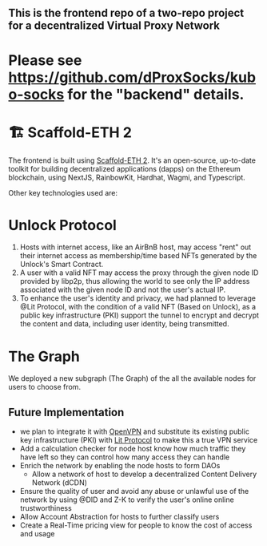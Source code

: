 ## This is the frontend repo of a two-repo project for a decentralized Virtual Proxy Network
# Please see https://github.com/dProxSocks/kubo-socks for the "backend" details. 

# 🏗 Scaffold-ETH 2

The frontend is built using <a href="https://scaffoldeth.io">Scaffold-ETH 2</a>. It's an open-source, up-to-date toolkit for building decentralized applications (dapps) on the Ethereum blockchain, using NextJS, RainbowKit, Hardhat, Wagmi, and Typescript.

Other key technologies used are: 
# Unlock Protocol 
1. Hosts with internet access, like an AirBnB host, may access "rent" out their internet access as membership/time based NFTs generated by the Unlock's Smart Contract.
2. A user with a valid NFT may access the proxy through the given node ID provided by libp2p, thus allowing the world to see only the IP address associated with the given node ID and not the user's actual IP.
3. To enhance the user's identity and privacy, we had planned to leverage @Lit Protocol, with the condition of a valid NFT (Based on Unlock), as a public key infrastructure (PKI) support the tunnel to encrypt and decrypt the content and data, including user identity, being transmitted.

# The Graph
We deployed a new subgraph (The Graph) of the all the available nodes for users to choose from.


## Future Implementation
- we plan to integrate it with [OpenVPN](https://openvpn.net/community-resources/how-to/#setting-up-your-own-certificate-authority-ca-and-generating-certificates-and-keys-for-an-openvpn-server-and-multiple-clients) and substitute its existing public key infrastructure (PKI) with [Lit Protocol](https://developer.litprotocol.com/v2/resources/howitworks/) to make this a true VPN service
- Add a calculation checker for node host know how much traffic they have left so they can control how many access they can handle
- Enrich the network by enabling the node hosts to form DAOs
    - Allow a network of host to develop a decentralized Content Delivery Network (dCDN)
- Ensure the quality of user and avoid any abuse or unlawful use of the network by using @DID and Z-K to verify the user's online online trustworthiness
- Allow Account Abstraction for hosts to further classify users
- Create a Real-Time pricing view for people to know the cost of access and usage
